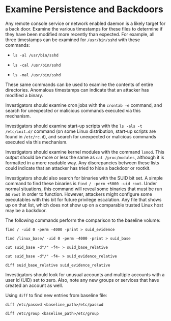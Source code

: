 # Examine Persistence and Backdoors

Any remote console service or network enabled daemon is a likely target for a back door. Examine the various timestamps for these files to determine if they have been modified more recently than expected. For example, all three timestamps can be examined for `/usr/bin/sshd` with these commands:

* `ls -al /usr/bin/sshd`

* `ls -cal /usr/bin/sshd`

* `ls -mal /usr/bin/sshd`

These same commands can be used to examine the contents of entire directories. Anomalous timestamps can indicate that an attacker has modified a binary.

Investigators should examine cron jobs with the `crontab -e` command, and search for unexpected or malicious commands executed via this mechanism.

Investigators should examine start-up scripts with the `ls -als -t /etc/init.d/` command (on some Linux distribution, start-up scripts are found in `/etc/rc.d`), and search for unexpected or malicious commands executed via this mechanism.

Investigators should examine kernel modules with the command `lsmod`. This output should be more or less the same as `cat /proc/modules`, although it is formatted in a more readable way. Any discrepancies between these lists could indicate that an attacker has tried to hide a  backdoor or rootkit.

Investigators should also search for binaries with the SUID bit set. A simple command to find these binaries is `find / -perm +5000 -uid root`. Under normal situations, this command will reveal some binaries that must be run as `root` in order to function. However, attackers might configure some executables with this bit for future privilege escalation. Any file that shows up on that list, which does not show up on a comparable trusted Linux host may be a backdoor.

The following commands perform the comparison to the baseline volume:

`find / -uid 0 -perm -4000 -print > suid_evidence`

`find /linux_base/ -uid 0 -perm -4000 -print > suid_base `

`cut suid_base -d"/" -f4- > suid_base_relative `

`cut suid_base -d"/" -f4- > suid_evidence_relative `

`diff suid_base_relative suid_evidence_relative`

Investigators should look for unusual accounts and multiple accounts with a user id (UID) set to zero. Also, note any new groups or services that have created an account as well.

Using `diff` to find new entries from baseline file:

`diff /etc/passwd <baseline_path>/etc/passwd`

`diff /etc/group <baseline_path>/etc/group`
